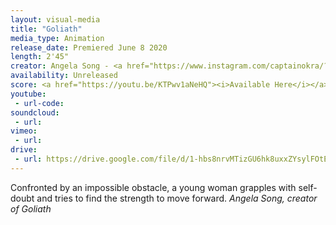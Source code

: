 ```yaml
---
layout: visual-media
title: "Goliath"
media_type: Animation
release_date: Premiered June 8 2020
length: 2'45"
creator: Angela Song - <a href="https://www.instagram.com/captainokra/?hl=en"><i>@captainokra</i></a>
availability: Unreleased
score: <a href="https://youtu.be/KTPwv1aNeHQ"><i>Available Here</i></a>
youtube:
 - url-code:
soundcloud: 
 - url:
vimeo:
 - url:
drive:
 - url: https://drive.google.com/file/d/1-hbs8nrvMTizGU6hk8uxxZYsylFOtEap/view?usp=sharing
---
```


<span class="teaser">Confronted by an impossible obstacle, a young woman grapples with self-doubt and tries to find the strength to move forward.</span>
<cite>Angela Song, creator of _Goliath_</cite>